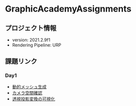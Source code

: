 # GraphicAcademyAssignments

## プロジェクト情報
- version: 2021.2.9f1
- Rendering Pipeline: URP

## 課題リンク
### Day1
- [動的メッシュ生成](https://github.com/vzmc/GraphicAcademyAssignments/tree/master/GraphicAcademyAssignments/Assets/Assignments/Day1/MeshGenerator)
- [カメラ空間確認](https://github.com/vzmc/GraphicAcademyAssignments/tree/master/GraphicAcademyAssignments/Assets/Assignments/Day1/CameraSpaceCheck)
- [透視投影変換の可視化](https://github.com/vzmc/GraphicAcademyAssignments/tree/master/GraphicAcademyAssignments/Assets/Assignments/Day1/ProjectionSimulation)
